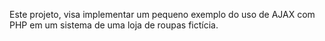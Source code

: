 Este projeto, visa implementar um pequeno exemplo do uso de AJAX com PHP em um sistema de uma loja de roupas fictícia.